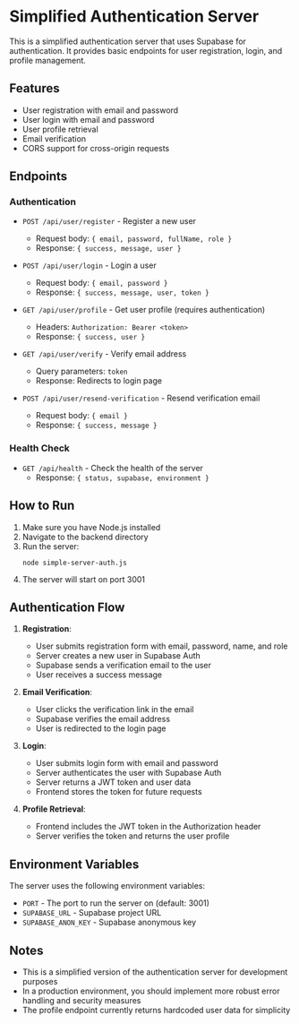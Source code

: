 # Simplified Authentication Server

This is a simplified authentication server that uses Supabase for authentication. It provides basic endpoints for user registration, login, and profile management.

## Features

- User registration with email and password
- User login with email and password
- User profile retrieval
- Email verification
- CORS support for cross-origin requests

## Endpoints

### Authentication

- `POST /api/user/register` - Register a new user
  - Request body: `{ email, password, fullName, role }`
  - Response: `{ success, message, user }`

- `POST /api/user/login` - Login a user
  - Request body: `{ email, password }`
  - Response: `{ success, message, user, token }`

- `GET /api/user/profile` - Get user profile (requires authentication)
  - Headers: `Authorization: Bearer <token>`
  - Response: `{ success, user }`

- `GET /api/user/verify` - Verify email address
  - Query parameters: `token`
  - Response: Redirects to login page

- `POST /api/user/resend-verification` - Resend verification email
  - Request body: `{ email }`
  - Response: `{ success, message }`

### Health Check

- `GET /api/health` - Check the health of the server
  - Response: `{ status, supabase, environment }`

## How to Run

1. Make sure you have Node.js installed
2. Navigate to the backend directory
3. Run the server:
   ```
   node simple-server-auth.js
   ```
4. The server will start on port 3001

## Authentication Flow

1. **Registration**:
   - User submits registration form with email, password, name, and role
   - Server creates a new user in Supabase Auth
   - Supabase sends a verification email to the user
   - User receives a success message

2. **Email Verification**:
   - User clicks the verification link in the email
   - Supabase verifies the email address
   - User is redirected to the login page

3. **Login**:
   - User submits login form with email and password
   - Server authenticates the user with Supabase Auth
   - Server returns a JWT token and user data
   - Frontend stores the token for future requests

4. **Profile Retrieval**:
   - Frontend includes the JWT token in the Authorization header
   - Server verifies the token and returns the user profile

## Environment Variables

The server uses the following environment variables:

- `PORT` - The port to run the server on (default: 3001)
- `SUPABASE_URL` - Supabase project URL
- `SUPABASE_ANON_KEY` - Supabase anonymous key

## Notes

- This is a simplified version of the authentication server for development purposes
- In a production environment, you should implement more robust error handling and security measures
- The profile endpoint currently returns hardcoded user data for simplicity
